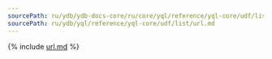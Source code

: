 ```yaml
---
sourcePath: ru/ydb/ydb-docs-core/ru/core/yql/reference/yql-core/udf/list/url.md
sourcePath: ru/ydb/yql/reference/yql-core/udf/list/url.md
---
```


{% include [url.md](_includes/url.md) %}
